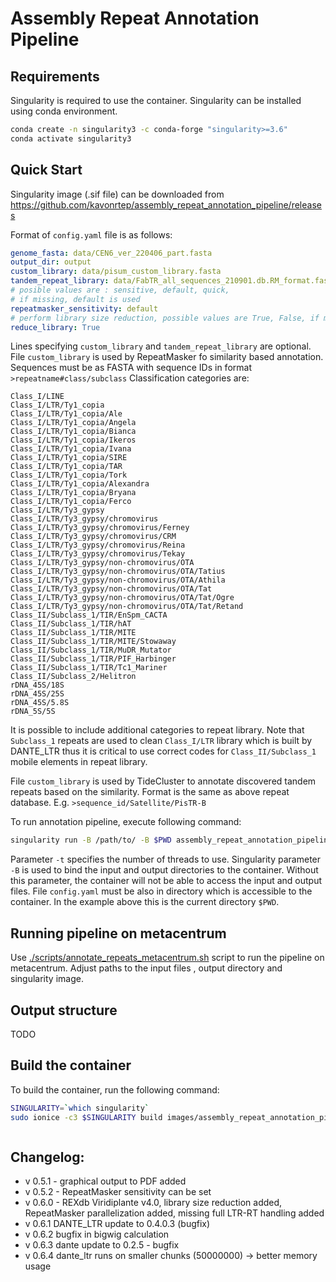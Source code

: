 # Assembly Repeat Annotation Pipeline


## Requirements 
Singularity is required to use the container. Singularity can be installed using conda environment. 

```bash
conda create -n singularity3 -c conda-forge "singularity>=3.6"
conda activate singularity3
```

## Quick Start
Singularity image (.sif file) can be downloaded from https://github.com/kavonrtep/assembly_repeat_annotation_pipeline/releases

Format of `config.yaml` file is as follows:

```yaml
genome_fasta: data/CEN6_ver_220406_part.fasta
output_dir: output
custom_library: data/pisum_custom_library.fasta
tandem_repeat_library: data/FabTR_all_sequences_210901.db.RM_format.fasta
# posible values are : sensitive, default, quick,
# if missing, default is used
repeatmasker_sensitivity: default
# perform library size reduction, possible values are True, False, if missinf True is used
reduce_library: True  
```

Lines specifying `custom_library` and `tandem_repeat_library` are optional. File `custom_library` is 
used by RepeatMasker fo similarity based annotation. Sequences must be as FASTA with 
sequence IDs in format `>repeatname#class/subclass`
Classification categories are: 

```text
Class_I/LINE
Class_I/LTR/Ty1_copia
Class_I/LTR/Ty1_copia/Ale
Class_I/LTR/Ty1_copia/Angela
Class_I/LTR/Ty1_copia/Bianca
Class_I/LTR/Ty1_copia/Ikeros
Class_I/LTR/Ty1_copia/Ivana
Class_I/LTR/Ty1_copia/SIRE
Class_I/LTR/Ty1_copia/TAR
Class_I/LTR/Ty1_copia/Tork
Class_I/LTR/Ty1_copia/Alexandra
Class_I/LTR/Ty1_copia/Bryana
Class_I/LTR/Ty1_copia/Ferco
Class_I/LTR/Ty3_gypsy
Class_I/LTR/Ty3_gypsy/chromovirus
Class_I/LTR/Ty3_gypsy/chromovirus/Ferney
Class_I/LTR/Ty3_gypsy/chromovirus/CRM
Class_I/LTR/Ty3_gypsy/chromovirus/Reina
Class_I/LTR/Ty3_gypsy/chromovirus/Tekay
Class_I/LTR/Ty3_gypsy/non-chromovirus/OTA
Class_I/LTR/Ty3_gypsy/non-chromovirus/OTA/Tatius
Class_I/LTR/Ty3_gypsy/non-chromovirus/OTA/Athila
Class_I/LTR/Ty3_gypsy/non-chromovirus/OTA/Tat
Class_I/LTR/Ty3_gypsy/non-chromovirus/OTA/Tat/Ogre
Class_I/LTR/Ty3_gypsy/non-chromovirus/OTA/Tat/Retand
Class_II/Subclass_1/TIR/EnSpm_CACTA
Class_II/Subclass_1/TIR/hAT
Class_II/Subclass_1/TIR/MITE
Class_II/Subclass_1/TIR/MITE/Stowaway
Class_II/Subclass_1/TIR/MuDR_Mutator
Class_II/Subclass_1/TIR/PIF_Harbinger
Class_II/Subclass_1/TIR/Tc1_Mariner
Class_II/Subclass_2/Helitron
rDNA_45S/18S
rDNA_45S/25S
rDNA_45S/5.8S
rDNA_5S/5S
```
It is possible to include additional categories to repeat library. Note that `Subclass_1` repeats are used to clean `Class_I/LTR` library which is built by DANTE_LTR thus it is critical to use correct codes for `Class_II/Subclass_1` mobile elements in repeat library.

File `custom_library` is used by TideCluster to annotate discovered tandem repeats based
on the similarity. Format is the same as above repeat database. E.g. 
`>sequence_id/Satellite/PisTR-B`

To run annotation pipeline, execute following command:

```bash
singularity run -B /path/to/ -B $PWD assembly_repeat_annotation_pipeline.sif -c config.yaml -t 20
```
Parameter `-t` specifies the number of threads to use. Singularity parameter `-B` is used to bind the input and output directories to the container. Without this parameter, the container will not be able to access the input and output files. File `config.yaml` must be also in directory which is accessible to the container. In the example above this is the current directory `$PWD`. 


## Running pipeline on metacentrum
Use [./scripts/annotate_repeats_metacentrum.sh](./scripts/annotate_repeats_metacentrum.sh) script to run the pipeline on metacentrum. Adjust paths to the input files , output directory and singularity image. 

 
 



## Output structure
TODO

## Build the container

To build the container, run the following command:

```bash
SINGULARITY=`which singularity`
sudo ionice -c3 $SINGULARITY build images/assembly_repeat_annotation_pipeline_0.6.5.sif Singularity
```

```bash
```


## Changelog:
- v 0.5.1 - graphical output to PDF added
- v 0.5.2 - RepeatMasker sensitivity can be set
- v 0.6.0 - REXdb Viridiplante v4.0, library size reduction added, RepeatMasker parallelization added, missing full LTR-RT handling added
- v 0.6.1 DANTE_LTR update to 0.4.0.3 (bugfix)
- v 0.6.2 bugfix in bigwig calculation
- v 0.6.3 dante update to 0.2.5 - bugfix
- v 0.6.4 dante_ltr runs on smaller chunks (50000000) -> better memory usage